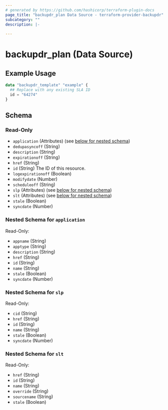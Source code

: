 ```yaml
---
# generated by https://github.com/hashicorp/terraform-plugin-docs
page_title: "backupdr_plan Data Source - terraform-provider-backupdr"
subcategory: ""
description: |-
  
---
```


# backupdr_plan (Data Source)



## Example Usage

```terraform
data "backupdr_template" "example" {
  ## Replace with any existing SLA ID 
  id = "64274"
}
```

<!-- schema generated by tfplugindocs -->
## Schema

### Read-Only

- `application` (Attributes) (see [below for nested schema](#nestedatt--application))
- `dedupasyncoff` (String)
- `description` (String)
- `expirationoff` (String)
- `href` (String)
- `id` (String) The ID of this resource.
- `logexpirationoff` (Boolean)
- `modifydate` (Number)
- `scheduleoff` (String)
- `slp` (Attributes) (see [below for nested schema](#nestedatt--slp))
- `slt` (Attributes) (see [below for nested schema](#nestedatt--slt))
- `stale` (Boolean)
- `syncdate` (Number)

<a id="nestedatt--application"></a>
### Nested Schema for `application`

Read-Only:

- `appname` (String)
- `apptype` (String)
- `description` (String)
- `href` (String)
- `id` (String)
- `name` (String)
- `stale` (Boolean)
- `syncdate` (Number)


<a id="nestedatt--slp"></a>
### Nested Schema for `slp`

Read-Only:

- `cid` (String)
- `href` (String)
- `id` (String)
- `name` (String)
- `stale` (Boolean)
- `syncdate` (Number)


<a id="nestedatt--slt"></a>
### Nested Schema for `slt`

Read-Only:

- `href` (String)
- `id` (String)
- `name` (String)
- `override` (String)
- `sourcename` (String)
- `stale` (Boolean)
